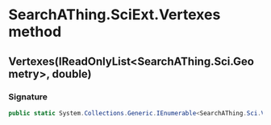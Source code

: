 # SearchAThing.SciExt.Vertexes method
## Vertexes(IReadOnlyList<SearchAThing.Sci.Geometry>, double)
### Signature
```csharp
public static System.Collections.Generic.IEnumerable<SearchAThing.Sci.Vector3D> Vertexes(IReadOnlyList<SearchAThing.Sci.Geometry> geometry_block, double tolLen)
```
